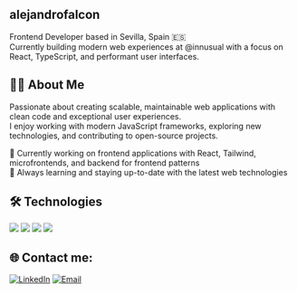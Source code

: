 ## alejandrofalcon
Frontend Developer based in Sevilla, Spain 🇪🇸\
Currently building modern web experiences at @innusual with a focus on React, TypeScript, and performant user interfaces.

## 👨‍💻 About Me
Passionate about creating scalable, maintainable web applications with clean code and exceptional user experiences.\
I enjoy working with modern JavaScript frameworks, exploring new technologies, and contributing to open-source projects.

🔭 Currently working on frontend applications with React, Tailwind, microfrontends, and backend for frontend patterns\
🌱 Always learning and staying up-to-date with the latest web technologies

## 🛠️ Technologies
<img src="https://skillicons.dev/icons?i=html,css,tailwind,js,ts,react,nextjs,astro" />
<img src="https://skillicons.dev/icons?i=nodejs,express,go,prisma" />
<img src="https://skillicons.dev/icons?i=jest,vite,webpack" />
<img src="https://skillicons.dev/icons?i=vercel,cloudflare,github,docker" />

## 🌐 Contact me:
[![LinkedIn](https://img.shields.io/badge/linkedin-%230077B5.svg?style=for-the-badge&logo=linkedin&logoColor=white&labelColor=101010)](https://www.linkedin.com/in/alejandrofal98/)
[![Email](https://img.shields.io/badge/Email-D14836?style=for-the-badge&logo=gmail&logoColor=white&labelColor=101010)](mailto:alejandrofalcar98@gmail.com)
